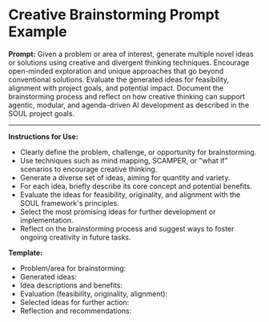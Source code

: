 # Creative Brainstorming Prompt Example

**Prompt:**
Given a problem or area of interest, generate multiple novel ideas or solutions using creative and divergent thinking techniques. Encourage open-minded exploration and unique approaches that go beyond conventional solutions. Evaluate the generated ideas for feasibility, alignment with project goals, and potential impact. Document the brainstorming process and reflect on how creative thinking can support agentic, modular, and agenda-driven AI development as described in the SOUL project goals.

---

**Instructions for Use:**
- Clearly define the problem, challenge, or opportunity for brainstorming.
- Use techniques such as mind mapping, SCAMPER, or "what if" scenarios to encourage creative thinking.
- Generate a diverse set of ideas, aiming for quantity and variety.
- For each idea, briefly describe its core concept and potential benefits.
- Evaluate the ideas for feasibility, originality, and alignment with the SOUL framework's principles.
- Select the most promising ideas for further development or implementation.
- Reflect on the brainstorming process and suggest ways to foster ongoing creativity in future tasks.

**Template:**
- Problem/area for brainstorming:
- Generated ideas:
- Idea descriptions and benefits:
- Evaluation (feasibility, originality, alignment):
- Selected ideas for further action:
- Reflection and recommendations:
